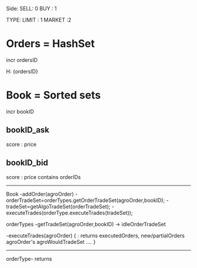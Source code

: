 
Side:
SELL: 0
BUY : 1

TYPE:
LIMIT : 1
MARKET :2


Orders  = HashSet
=======
incr ordersID

H: {ordersID}


Book   = Sorted sets
=======
incr bookID

bookID_ask
----------
score   : price

bookID_bid
----------
score   : price
contains orderIDs


--------------------------------------------------------------------------------


Book
-addOrder(agroOrder)
  -orderTradeSet=orderTypes.getOrderTradeSet(agroOrder,bookID);
  -tradeSet=getAlgoTradeSet(orderTradeSet);
  -executeTrades(orderType.executeTrades(tradeSet));


orderTypes
-getTradeSet(agroOrder,bookID) -> idleOrderTradeSet


-executeTrades(agroOrder) {           : returns executedOrders, new/partialOrders
  agroOrder's agroWouldTradeSet
  ....
}



----------------------------------------------------------------


orderType- returns

